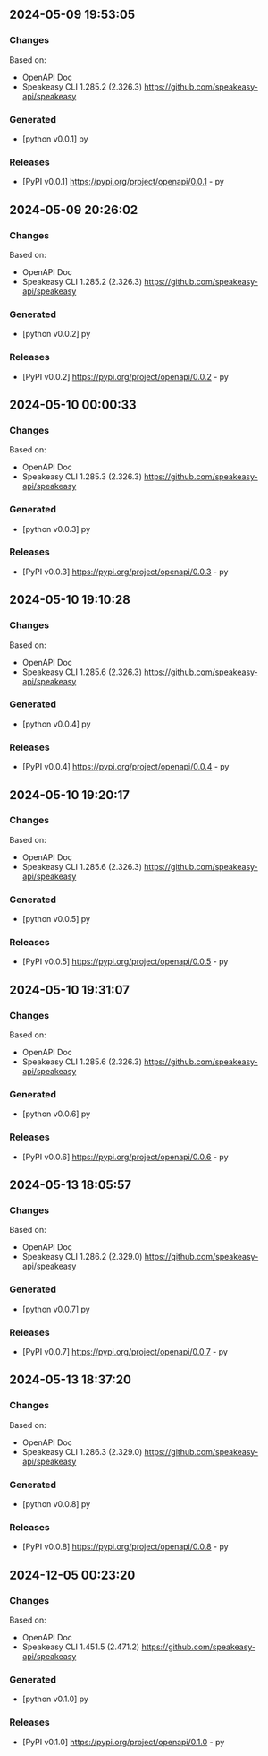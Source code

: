

## 2024-05-09 19:53:05
### Changes
Based on:
- OpenAPI Doc  
- Speakeasy CLI 1.285.2 (2.326.3) https://github.com/speakeasy-api/speakeasy
### Generated
- [python v0.0.1] py
### Releases
- [PyPI v0.0.1] https://pypi.org/project/openapi/0.0.1 - py

## 2024-05-09 20:26:02
### Changes
Based on:
- OpenAPI Doc  
- Speakeasy CLI 1.285.2 (2.326.3) https://github.com/speakeasy-api/speakeasy
### Generated
- [python v0.0.2] py
### Releases
- [PyPI v0.0.2] https://pypi.org/project/openapi/0.0.2 - py

## 2024-05-10 00:00:33
### Changes
Based on:
- OpenAPI Doc  
- Speakeasy CLI 1.285.3 (2.326.3) https://github.com/speakeasy-api/speakeasy
### Generated
- [python v0.0.3] py
### Releases
- [PyPI v0.0.3] https://pypi.org/project/openapi/0.0.3 - py

## 2024-05-10 19:10:28
### Changes
Based on:
- OpenAPI Doc  
- Speakeasy CLI 1.285.6 (2.326.3) https://github.com/speakeasy-api/speakeasy
### Generated
- [python v0.0.4] py
### Releases
- [PyPI v0.0.4] https://pypi.org/project/openapi/0.0.4 - py

## 2024-05-10 19:20:17
### Changes
Based on:
- OpenAPI Doc  
- Speakeasy CLI 1.285.6 (2.326.3) https://github.com/speakeasy-api/speakeasy
### Generated
- [python v0.0.5] py
### Releases
- [PyPI v0.0.5] https://pypi.org/project/openapi/0.0.5 - py

## 2024-05-10 19:31:07
### Changes
Based on:
- OpenAPI Doc  
- Speakeasy CLI 1.285.6 (2.326.3) https://github.com/speakeasy-api/speakeasy
### Generated
- [python v0.0.6] py
### Releases
- [PyPI v0.0.6] https://pypi.org/project/openapi/0.0.6 - py

## 2024-05-13 18:05:57
### Changes
Based on:
- OpenAPI Doc  
- Speakeasy CLI 1.286.2 (2.329.0) https://github.com/speakeasy-api/speakeasy
### Generated
- [python v0.0.7] py
### Releases
- [PyPI v0.0.7] https://pypi.org/project/openapi/0.0.7 - py

## 2024-05-13 18:37:20
### Changes
Based on:
- OpenAPI Doc  
- Speakeasy CLI 1.286.3 (2.329.0) https://github.com/speakeasy-api/speakeasy
### Generated
- [python v0.0.8] py
### Releases
- [PyPI v0.0.8] https://pypi.org/project/openapi/0.0.8 - py

## 2024-12-05 00:23:20
### Changes
Based on:
- OpenAPI Doc  
- Speakeasy CLI 1.451.5 (2.471.2) https://github.com/speakeasy-api/speakeasy
### Generated
- [python v0.1.0] py
### Releases
- [PyPI v0.1.0] https://pypi.org/project/openapi/0.1.0 - py